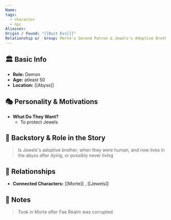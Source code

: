 ```yaml
---
Name: 
tags:
  - character
  - npc
Aliasses: 
Origin / Found: "[[Quit Evil]]"
Relationship w/  Group: Morte's Second Patron & Jewels's Adoptive Brother
---
```

## 🏛️ Basic Info
- **Role:** Demon
- **Age:**  atleast 50  
- **Location:** [[Abyss]]  

## 🎭 Personality & Motivations
- **What Do They Want?**  
	- To protect Jewels

## 📖 Backstory & Role in the Story
> Is Jewels's adoptive brother, when they were human, and now lives in the abyss after dying, or possibly never living

## 🔗 Relationships
- **Connected Characters:** [[Morte]] ,  [[Jewels]]

## 📝 Notes
> Took in Morte after Fae Realm was corrupted.

